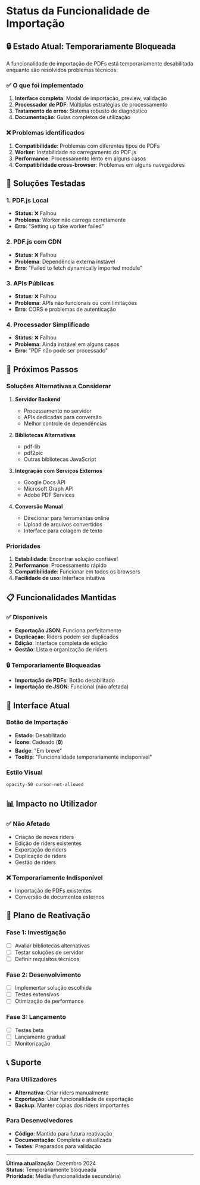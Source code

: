 # Status da Funcionalidade de Importação

## 🔒 Estado Atual: Temporariamente Bloqueada

A funcionalidade de importação de PDFs está temporariamente desabilitada enquanto são resolvidos problemas técnicos.

### ✅ O que foi implementado

1. **Interface completa**: Modal de importação, preview, validação
2. **Processador de PDF**: Múltiplas estratégias de processamento
3. **Tratamento de erros**: Sistema robusto de diagnóstico
4. **Documentação**: Guias completos de utilização

### ❌ Problemas identificados

1. **Compatibilidade**: Problemas com diferentes tipos de PDFs
2. **Worker**: Instabilidade no carregamento do PDF.js
3. **Performance**: Processamento lento em alguns casos
4. **Compatibilidade cross-browser**: Problemas em alguns navegadores

## 🔧 Soluções Testadas

### 1. PDF.js Local
- **Status**: ❌ Falhou
- **Problema**: Worker não carrega corretamente
- **Erro**: "Setting up fake worker failed"

### 2. PDF.js com CDN
- **Status**: ❌ Falhou
- **Problema**: Dependência externa instável
- **Erro**: "Failed to fetch dynamically imported module"

### 3. APIs Públicas
- **Status**: ❌ Falhou
- **Problema**: APIs não funcionais ou com limitações
- **Erro**: CORS e problemas de autenticação

### 4. Processador Simplificado
- **Status**: ❌ Falhou
- **Problema**: Ainda instável em alguns casos
- **Erro**: "PDF não pode ser processado"

## 🎯 Próximos Passos

### Soluções Alternativas a Considerar

1. **Servidor Backend**
   - Processamento no servidor
   - APIs dedicadas para conversão
   - Melhor controle de dependências

2. **Bibliotecas Alternativas**
   - pdf-lib
   - pdf2pic
   - Outras bibliotecas JavaScript

3. **Integração com Serviços Externos**
   - Google Docs API
   - Microsoft Graph API
   - Adobe PDF Services

4. **Conversão Manual**
   - Direcionar para ferramentas online
   - Upload de arquivos convertidos
   - Interface para colagem de texto

### Prioridades

1. **Estabilidade**: Encontrar solução confiável
2. **Performance**: Processamento rápido
3. **Compatibilidade**: Funcionar em todos os browsers
4. **Facilidade de uso**: Interface intuitiva

## 📋 Funcionalidades Mantidas

### ✅ Disponíveis
- **Exportação JSON**: Funciona perfeitamente
- **Duplicação**: Riders podem ser duplicados
- **Edição**: Interface completa de edição
- **Gestão**: Lista e organização de riders

### 🔒 Temporariamente Bloqueadas
- **Importação de PDFs**: Botão desabilitado
- **Importação de JSON**: Funcional (não afetada)

## 🎨 Interface Atual

### Botão de Importação
- **Estado**: Desabilitado
- **Ícone**: Cadeado (🔒)
- **Badge**: "Em breve"
- **Tooltip**: "Funcionalidade temporariamente indisponível"

### Estilo Visual
```css
opacity-50 cursor-not-allowed
```

## 📊 Impacto no Utilizador

### ✅ Não Afetado
- Criação de novos riders
- Edição de riders existentes
- Exportação de riders
- Duplicação de riders
- Gestão de riders

### ❌ Temporariamente Indisponível
- Importação de PDFs existentes
- Conversão de documentos externos

## 🔄 Plano de Reativação

### Fase 1: Investigação
- [ ] Avaliar bibliotecas alternativas
- [ ] Testar soluções de servidor
- [ ] Definir requisitos técnicos

### Fase 2: Desenvolvimento
- [ ] Implementar solução escolhida
- [ ] Testes extensivos
- [ ] Otimização de performance

### Fase 3: Lançamento
- [ ] Testes beta
- [ ] Lançamento gradual
- [ ] Monitorização

## 📞 Suporte

### Para Utilizadores
- **Alternativa**: Criar riders manualmente
- **Exportação**: Usar funcionalidade de exportação
- **Backup**: Manter cópias dos riders importantes

### Para Desenvolvedores
- **Código**: Mantido para futura reativação
- **Documentação**: Completa e atualizada
- **Testes**: Preparados para validação

---

**Última atualização**: Dezembro 2024  
**Status**: Temporariamente bloqueada  
**Prioridade**: Média (funcionalidade secundária)
